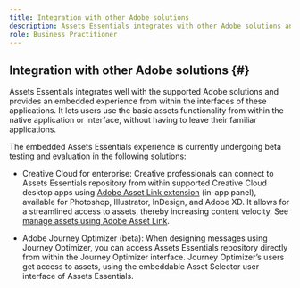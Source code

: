 ```yaml
---
title: Integration with other Adobe solutions
description: Assets Essentials integrates with other Adobe solutions and provides an embedded experience from within the native application.
role: Business Practitioner
---
```


## Integration with other Adobe solutions {#}

Assets Essentials integrates well with the supported Adobe solutions and provides an embedded experience from within the interfaces of these applications. It lets users use the basic assets functionality from within the native application or interface, without having to leave their familiar applications.

The embedded Assets Essentials experience is currently undergoing beta testing and evaluation in the following solutions:

* Creative Cloud for enterprise: Creative professionals can connect to Assets Essentials repository from within supported Creative Cloud desktop apps using [Adobe Asset Link extension](https://www.adobe.com/creativecloud/business/enterprise/adobe-asset-link.html) (in-app panel), available for Photoshop, Illustrator, InDesign, and Adobe XD. It allows for a streamlined access to assets, thereby increasing content velocity. See [manage assets using Adobe Asset Link](https://helpx.adobe.com/enterprise/admin-guide.html/enterprise/using/manage-assets-using-adobe-asset-link.ug.html).

* Adobe Journey Optimizer (beta): When designing messages using Journey Optimizer, you can access Assets Essentials repository directly from within the Journey Optimizer interface. Journey Optimizer’s users get access to assets, using the embeddable Asset Selector user interface of Assets Essentials.

